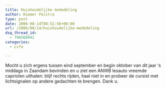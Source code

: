 ```yaml
---
title: Huishoudelijke mededeling
author: Riemer Palstra
type: post
date: 2006-08-14T08:52:56+00:00
url: /2006/08/14/huishoudelijke-mededeling
dsq_thread_id:
  - 796568942
categories:
  - Life

---
```

Mocht u zich ergens tussen eind september en begin oktober van dit jaar &#8216;s middags in Zaandam bevinden en u ziet een ANWB lesauto vreemde capriolen uithalen: blijf rechts rijden, haal niet in en probeer de cursist met lichtsignalen op andere gedachten te brengen. Dank u.